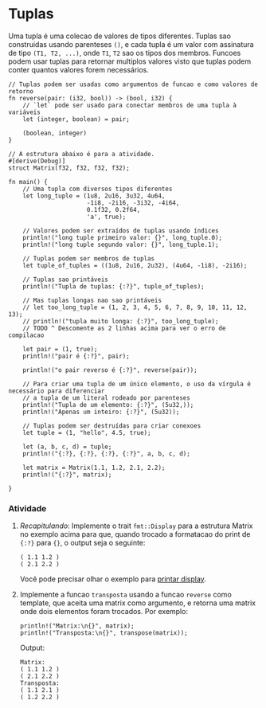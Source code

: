 # Tuplas

Uma tupla é uma colecao de valores de tipos diferentes. Tuplas sao construidas
usando parenteses `()`, e cada tupla é um valor com assinatura de tipo
`(T1, T2, ...)`, onde `T1`, `T2` sao os tipos dos membros. Funcoes podem
usar tuplas para retornar multiplos valores visto que tuplas podem conter quantos valores
forem necessários.

```rust,editable
// Tuplas podem ser usadas como argumentos de funcao e como valores de retorno
fn reverse(pair: (i32, bool)) -> (bool, i32) {
    // `let` pode ser usado para conectar membros de uma tupla à variáveis
    let (integer, boolean) = pair;

    (boolean, integer)
}

// A estrutura abaixo é para a atividade.
#[derive(Debug)]
struct Matrix(f32, f32, f32, f32);

fn main() {
    // Uma tupla com diversos tipos diferentes
    let long_tuple = (1u8, 2u16, 3u32, 4u64,
                      -1i8, -2i16, -3i32, -4i64,
                      0.1f32, 0.2f64,
                      'a', true);

    // Valores podem ser extraídos de tuplas usando índices
    println!("long tuple primeiro valor: {}", long_tuple.0);
    println!("long tuple segundo valor: {}", long_tuple.1);

    // Tuplas podem ser membros de tuplas
    let tuple_of_tuples = ((1u8, 2u16, 2u32), (4u64, -1i8), -2i16);

    // Tuplas sao printáveis
    println!("Tupla de tuplas: {:?}", tuple_of_tuples);
    
    // Mas tuplas longas nao sao printáveis
    // let too_long_tuple = (1, 2, 3, 4, 5, 6, 7, 8, 9, 10, 11, 12, 13);
    // println!("tupla muito longa: {:?}", too_long_tuple);
    // TODO ^ Descomente as 2 linhas acima para ver o erro de compilacao

    let pair = (1, true);
    println!("pair é {:?}", pair);

    println!("o pair reverso é {:?}", reverse(pair));

    // Para criar uma tupla de um único elemento, o uso da vírgula é necessário para diferenciar
    // a tupla de um literal rodeado por parenteses
    println!("Tupla de um elemento: {:?}", (5u32,));
    println!("Apenas um inteiro: {:?}", (5u32));

    // Tuplas podem ser destruídas para criar conexoes
    let tuple = (1, "hello", 4.5, true);

    let (a, b, c, d) = tuple;
    println!("{:?}, {:?}, {:?}, {:?}", a, b, c, d);

    let matrix = Matrix(1.1, 1.2, 2.1, 2.2);
    println!("{:?}", matrix);

}
```

### Atividade

 1. *Recapitulando*: Implemente o trait `fmt::Display` para a estrutura Matrix no exemplo acima
    para que, quando trocado a formatacao do print de `{:?}` para `{}`, o output seja o seguinte:

    ```text
    ( 1.1 1.2 )
    ( 2.1 2.2 )
    ```

    Você pode precisar olhar o exemplo para [printar display][print_display].
 2. Implemente a funcao `transposta` usando a funcao `reverse` como template, que
    aceita uma matrix como argumento, e retorna uma matrix onde dois elementos
    foram trocados. Por exemplo:

    ```rust,ignore
    println!("Matrix:\n{}", matrix);
    println!("Transposta:\n{}", transpose(matrix));
    ```

    Output:

    ```text
    Matrix:
    ( 1.1 1.2 )
    ( 2.1 2.2 )
    Transposta:
    ( 1.1 2.1 )
    ( 1.2 2.2 )
    ```

[print_display]: ../hello/print/print_display.md
